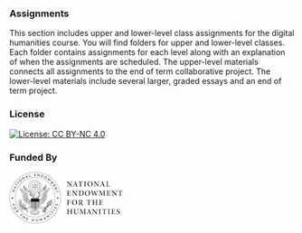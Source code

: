 ### Assignments

This section includes upper and lower-level class assignments for the digital humanities course. You will find folders for upper and lower-level classes. Each folder contains assignments for each level along with an explanation of when the assignments are scheduled. The upper-level materials connects all assignments to the end of term collaborative project. The lower-level materials include several larger, graded essays and an end of term project.

### License

[![License: CC BY-NC 4.0](https://licensebuttons.net/l/by-nc/4.0/88x31.png)](http://creativecommons.org/licenses/by-nc/4.0/)

### Funded By

[![NEH Seal](images/neh_sealblck200.jpg)](https://www.neh.gov/)
